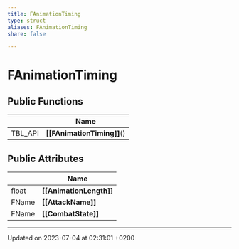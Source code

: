 ```yaml
---
title: FAnimationTiming
type: struct
aliases: FAnimationTiming
share: false

---
```


# FAnimationTiming





## Public Functions

|                | Name           |
| -------------- | -------------- |
| TBL_API | **[[FAnimationTiming]]**() |

## Public Attributes

|                | Name           |
| -------------- | -------------- |
| float | **[[AnimationLength]]**  |
| FName | **[[AttackName]]**  |
| FName | **[[CombatState]]**  |

-------------------------------

Updated on 2023-07-04 at 02:31:01 +0200